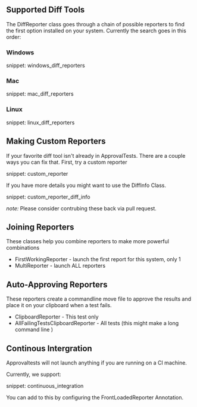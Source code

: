 ## Supported Diff Tools
The DiffReporter class goes through a chain of possible reporters to find the first option installed on your system. Currently the search goes in this order:


### Windows

snippet: windows_diff_reporters

### Mac

snippet: mac_diff_reporters

### Linux

snippet: linux_diff_reporters


## Making Custom Reporters

If your favorite diff tool isn't already in ApprovalTests. There are a couple ways you can fix that. First, try a custom reporter

snippet: custom_reporter

If you have more details you might want to use the DiffInfo Class.

snippet: custom_reporter_diff_info

*note:* Please consider contrubing these back via pull request.

## Joining Reporters

These classes help you combine reporters to make more powerful combinations

* FirstWorkingReporter - launch the first report for this system, only 1 
* MultiReporter - launch ALL reporters 

## Auto-Approving Reporters

These reporters create a commandline move file to approve the results and place it on your clipboard when a test fails.

* ClipboardReporter - This test only
* AllFailingTestsClipboardReporter - All tests (this might make a long command line )


## Continous Intergration

Approvaltests will not launch anything if you are running on a CI machine.   

Currently, we support:

snippet: continuous_integration

You can add to this by configuring the FrontLoadedReporter Annotation.